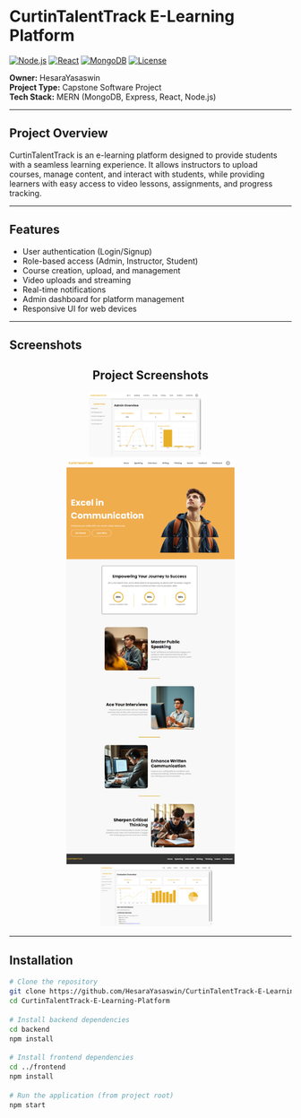 # CurtinTalentTrack E-Learning Platform

[![Node.js](https://img.shields.io/badge/Node.js-v18-green)](https://nodejs.org/)
[![React](https://img.shields.io/badge/React-v18-blue)](https://reactjs.org/)
[![MongoDB](https://img.shields.io/badge/MongoDB-v6.0-brightgreen)](https://www.mongodb.com/)
[![License](https://img.shields.io/badge/License-MIT-yellow)](LICENSE)

**Owner:** HesaraYasaswin  
**Project Type:** Capstone Software Project  
**Tech Stack:** MERN (MongoDB, Express, React, Node.js)  

---

## Project Overview
CurtinTalentTrack is an e-learning platform designed to provide students with a seamless learning experience. It allows instructors to upload courses, manage content, and interact with students, while providing learners with easy access to video lessons, assignments, and progress tracking.

---

## Features
- User authentication (Login/Signup)
- Role-based access (Admin, Instructor, Student)
- Course creation, upload, and management
- Video uploads and streaming
- Real-time notifications
- Admin dashboard for platform management
- Responsive UI for web devices

---

## Screenshots
<h2 align="center">Project Screenshots</h2>

<p align="center">
  <img src="screenshots/Admin Dashboard.png" alt="Admin Dashboard" width="200" style="margin-right: 20px;">
  <img src="screenshots/Dashboard.png" alt="Dashboard" width="300">
  <img src="screenshots/Evaluator Dashboard.png" alt="Evaluator Dashboard" width="200" style="margin-left: 20px;">
</p>

---

## Installation

```bash
# Clone the repository
git clone https://github.com/HesaraYasaswin/CurtinTalentTrack-E-Learning-Platform.git
cd CurtinTalentTrack-E-Learning-Platform

# Install backend dependencies
cd backend
npm install

# Install frontend dependencies
cd ../frontend
npm install

# Run the application (from project root)
npm start

